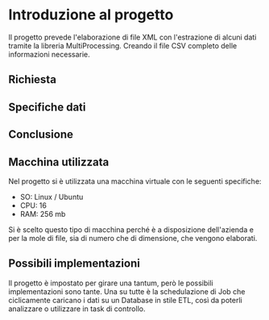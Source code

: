 # Introduzione al progetto

Il progetto prevede l'elaborazione di file XML con l'estrazione di alcuni dati tramite la libreria MultiProcessing.
Creando il file CSV completo delle informazioni necessarie.

## Richiesta



## Specifiche dati



## Conclusione



## Macchina utilizzata

Nel progetto si è utilizzata una macchina virtuale con le seguenti specifiche:
- SO: Linux / Ubuntu
- CPU: 16
- RAM: 256 mb

Si è scelto questo tipo di macchina perché è a disposizione dell'azienda e per la mole di file, sia di numero che di dimensione, che vengono elaborati.

## Possibili implementazioni

Il progetto è impostato per girare una tantum, però le possibili implementazioni sono tante.
Una su tutte è la schedulazione di Job che ciclicamente caricano i dati su un Database in stile ETL, così da poterli analizzare o utilizzare in task di controllo.
